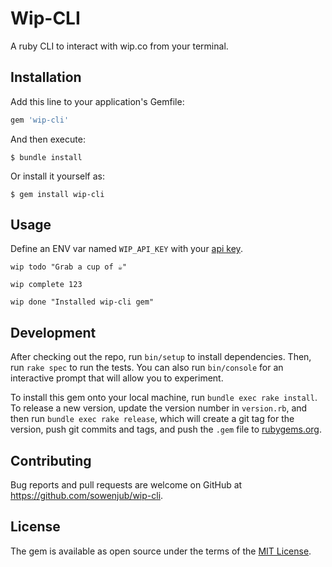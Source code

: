 # Wip-CLI

A ruby CLI to interact with wip.co from your terminal.

## Installation

Add this line to your application's Gemfile:

```ruby
gem 'wip-cli'
```

And then execute:

    $ bundle install

Or install it yourself as:

    $ gem install wip-cli

## Usage

Define an ENV var named `WIP_API_KEY` with your [api key](https://wip.co/api).

`wip todo "Grab a cup of ☕️"`

`wip complete 123`

`wip done "Installed wip-cli gem"`

## Development

After checking out the repo, run `bin/setup` to install dependencies. Then, run `rake spec` to run the tests. You can also run `bin/console` for an interactive prompt that will allow you to experiment.

To install this gem onto your local machine, run `bundle exec rake install`. To release a new version, update the version number in `version.rb`, and then run `bundle exec rake release`, which will create a git tag for the version, push git commits and tags, and push the `.gem` file to [rubygems.org](https://rubygems.org).

## Contributing

Bug reports and pull requests are welcome on GitHub at https://github.com/sowenjub/wip-cli.


## License

The gem is available as open source under the terms of the [MIT License](https://opensource.org/licenses/MIT).
